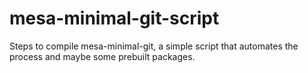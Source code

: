 # mesa-minimal-git-script
Steps to compile mesa-minimal-git, a simple script that automates the process and maybe some prebuilt packages.
